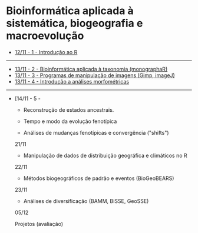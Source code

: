 # Bioinformática aplicada à sistemática, biogeografia e macroevolução

- [12/11 - 1 - Introdução ao R](http://htmlpreview.github.io/?https://github.com/mreginato/Bioinformatica_aplicada_a_sistematica_biogeografia_e_macroevolucao/blob/master/)
_____________________________________  

- [13/11 - 2 - Bioinformática aplicada à taxonomia (monographaR)]()
- [13/11 - 3 - Programas de manipulação de imagens (Gimp, imageJ)]()
- [13/11 - 4 - Introdução a análises morfométricas]()  

_____________________________________  

- [14/11 - 5 - 


  
  
  - Reconstrução de estados
  ancestrais. 


  - Tempo e modo da evolução
  fenotípica 

  - Análises de mudanças fenotípicas
  e convergência ("shifts")

  
 
 
  
  21/11


  
  
  - Manipulação de dados de
  distribuição geográfica e climáticos no R


  
 
 
  
  22/11


  
  
  - Métodos biogeográficos de padrão
  e eventos (BioGeoBEARS)


  
 
 
  
  23/11


  
  
  - Análises de diversificação (BAMM, BiSSE, GeoSSE)


  
 
 
  
  05/12


  
  
  Projetos (avaliação)


  
 



